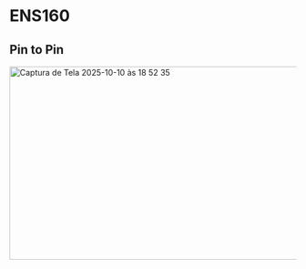 # ENS160
## Pin to Pin
<img width="664" height="339" alt="Captura de Tela 2025-10-10 às 18 52 35" src="https://github.com/user-attachments/assets/cb7e5687-55a5-42a5-8905-73a7dd6acc16" />
